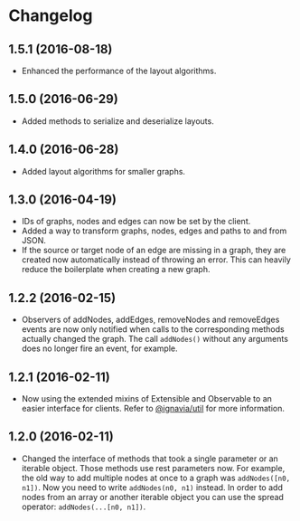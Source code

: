 # Changelog

## 1.5.1 (2016-08-18)

* Enhanced the performance of the layout algorithms.

## 1.5.0 (2016-06-29)

* Added methods to serialize and deserialize layouts.

## 1.4.0 (2016-06-28)

* Added layout algorithms for smaller graphs.

## 1.3.0 (2016-04-19)

* IDs of graphs, nodes and edges can now be set by the client.
* Added a way to transform graphs, nodes, edges and paths to and from JSON.
* If the source or target node of an edge are missing in a graph, they are created now automatically instead of throwing an error. This can heavily reduce the boilerplate when creating a new graph.

## 1.2.2 (2016-02-15)

* Observers of addNodes, addEdges, removeNodes and removeEdges events are now only notified when calls to the corresponding methods actually changed the graph. The call `addNodes()` without any arguments does no longer fire an event, for example.

## 1.2.1 (2016-02-11)

* Now using the extended mixins of Extensible and Observable to an easier interface for clients. Refer to [@ignavia/util](https://github.com/Ignavia/js-util/blob/master/CHANGELOG.md#117-2016-02-11) for more information.

## 1.2.0 (2016-02-11)

* Changed the interface of methods that took a single parameter or an iterable object. Those methods use rest parameters now. For example, the old way to add multiple nodes at once to a graph was `addNodes([n0, n1])`. Now you need to write `addNodes(n0, n1)` instead. In order to add nodes from an array or another iterable object you can use the spread operator: `addNodes(...[n0, n1])`.
